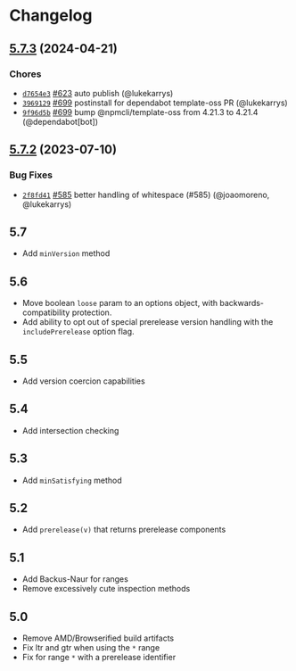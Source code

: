 # Changelog

## [5.7.3](https://github.com/npm/node-semver/compare/v5.7.2...v5.7.3) (2024-04-21)

### Chores

* [`d7654e3`](https://github.com/npm/node-semver/commit/d7654e384c6ce8dda37a988613415383a3503e6a) [#623](https://github.com/npm/node-semver/pull/623) auto publish (@lukekarrys)
* [`3969129`](https://github.com/npm/node-semver/commit/3969129c82cce0d1bad50a0f926d93a676536c8c) [#699](https://github.com/npm/node-semver/pull/699) postinstall for dependabot template-oss PR (@lukekarrys)
* [`9f96d5b`](https://github.com/npm/node-semver/commit/9f96d5bc47dacc2a3fdd7c971e09599256d9ad5e) [#699](https://github.com/npm/node-semver/pull/699) bump @npmcli/template-oss from 4.21.3 to 4.21.4 (@dependabot[bot])

## [5.7.2](https://github.com/npm/node-semver/compare/v5.7.1...v5.7.2) (2023-07-10)

### Bug Fixes

* [`2f8fd41`](https://github.com/npm/node-semver/commit/2f8fd41487acf380194579ecb6f8b1bbfe116be0) [#585](https://github.com/npm/node-semver/pull/585) better handling of whitespace (#585) (@joaomoreno, @lukekarrys)

## 5.7

* Add `minVersion` method

## 5.6

* Move boolean `loose` param to an options object, with
  backwards-compatibility protection.
* Add ability to opt out of special prerelease version handling with
  the `includePrerelease` option flag.

## 5.5

* Add version coercion capabilities

## 5.4

* Add intersection checking

## 5.3

* Add `minSatisfying` method

## 5.2

* Add `prerelease(v)` that returns prerelease components

## 5.1

* Add Backus-Naur for ranges
* Remove excessively cute inspection methods

## 5.0

* Remove AMD/Browserified build artifacts
* Fix ltr and gtr when using the `*` range
* Fix for range `*` with a prerelease identifier
